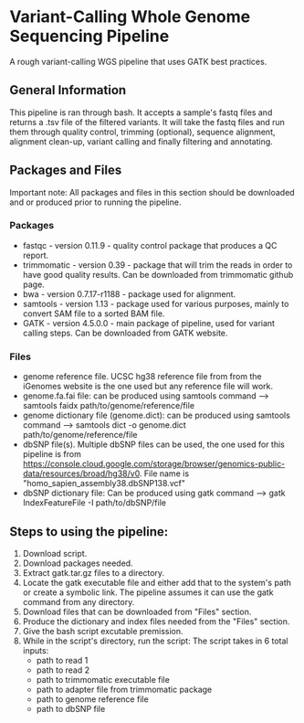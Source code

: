 # Variant-Calling Whole Genome Sequencing Pipeline
A rough variant-calling WGS pipeline that uses GATK best practices.
## General Information
This pipeline is ran through bash. It accepts a sample's fastq files and returns a .tsv file of the filtered variants. It will take the fastq files and run them through quality control, trimming (optional), sequence alignment, alignment clean-up, variant calling and finally filtering and annotating. 
## Packages and Files
Important note: All packages and files in this section should be downloaded and or produced prior to running the pipeline.
### Packages
* fastqc - version 0.11.9 - quality control package that produces a QC report.
* trimmomatic - version 0.39 - package that will trim the reads in order to have good quality results. Can be downloaded from trimmomatic github page.
* bwa - version 0.7.17-r1188 - package used for alignment.
* samtools - version 1.13 - package used for various purposes, mainly to convert SAM file to a sorted BAM file.
* GATK - version 4.5.0.0 - main package of pipeline, used for variant calling steps. Can be downloaded from GATK website.
### Files
* genome reference file. UCSC hg38 reference file from from the iGenomes website is the one used but any reference file will work.
* genome.fa.fai file: can be produced using samtools command --> samtools faidx path/to/genome/reference/file
* genome dictionary file (genome.dict): can be produced using samtools command --> samtools dict -o genome.dict path/to/genome/reference/file
* dbSNP file(s). Multiple dbSNP files can be used, the one used for this pipeline is from https://console.cloud.google.com/storage/browser/genomics-public-data/resources/broad/hg38/v0. File name is "homo_sapien_assembly38.dbSNP138.vcf"
* dbSNP dictionary file: Can be produced using gatk command --> gatk IndexFeatureFile -I path/to/dbSNP/file
 ## Steps to using the pipeline:
1. Download script.
2. Download packages needed.
3. Extract gatk.tar.gz files to a directory.
4. Locate the gatk executable file and either add that to the system's path or create a symbolic link. The pipeline assumes it can use the gatk command from any directory.
5. Download files that can be downloaded from "Files" section.
6. Produce the dictionary and index files needed from the "Files" section.
7. Give the bash script excutable premission.
8. While in the script's directory, run the script:
   The script takes in 6 total inputs:
    * path to read 1
    * path to read 2
    * path to trimmomatic executable file
    * path to adapter file from trimmomatic package
    * path to genome reference file
    * path to dbSNP file
